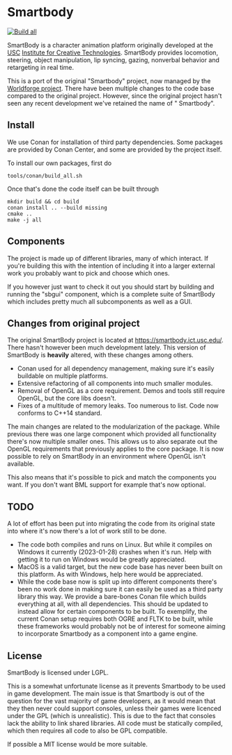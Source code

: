 # Smartbody

[![Build all](https://github.com/worldforge/smartbody/actions/workflows/cmake.yml/badge.svg)](https://github.com/worldforge/smartbody/actions/workflows/cmake.yml)

SmartBody is a character animation platform originally developed at
the [USC](http://usc.edu/) [Institute for Creative Technologies](http://ict.usc.edu/).
SmartBody provides locomotion, steering, object manipulation, lip syncing, gazing, nonverbal behavior and retargeting in
real time.

This is a port of the original "Smartbody" project, now managed by
the [Worldforge project](https://www.worldforge.org/). There have been multiple changes to the code base compared to the
original project. However, since the original project hasn't seen any recent development we've retained the name of "
Smartbody".

## Install

We use Conan for installation of third party dependencies. Some packages are provided by Conan Center, and some are
provided by the project itself.

To install our own packages, first do

```shell
tools/conan/build_all.sh
```

Once that's done the code itself can be built through

```shell
mkdir build && cd build
conan install .. --build missing
cmake ..
make -j all
```

## Components

The project is made up of different libraries, many of which interact. If you're building this with the
intention of including it into a larger external work you probably want to pick and choose which ones.

If you however just want to check it out you should start by building and running the "sbgui" component, which is a
complete suite of SmartBody which includes pretty much all subcomponents as well as a GUI.

## Changes from original project

The original SmartBody project is located at https://smartbody.ict.usc.edu/. There hasn't however been much development
lately. This version of SmartBody is __heavily__ altered, with these changes among others.

* Conan used for all dependency management, making sure it's easily buildable on multiple platforms.
* Extensive refactoring of all components into much smaller modules.
* Removal of OpenGL as a core requirement. Demos and tools still require OpenGL, but the core libs doesn't.
* Fixes of a multitude of memory leaks. Too numerous to list. Code now conforms to C++14 standard.

The main changes are related to the modularization of the package. While previous there was one large component which
provided all functionality there's now multiple smaller ones. This allows us to also separate out the OpenGL
requirements
that previously applies to the core package. It is now possible to rely on SmartBody in an environment where OpenGL
isn't available.

This also means that it's possible to pick and match the components you want. If you don't want BML support for example
that's now optional.

## TODO

A lot of effort has been put into migrating the code from its original state into where it's now there's a lot of work
still to be done.

* The code both compiles and runs on Linux. But while it compiles on Windows it currently (2023-01-28) crashes when it's
  run. Help with getting it to run on Windows would be greatly appreciated.
* MacOS is a valid target, but the new code base has never been built on this platform. As with Windows, help here would
  be appreciated.
* While the code base now is split up into different components there's been no work done in making sure it can easily
  be used as a third party library this way. We provide a bare-bones Conan file which builds everything at all, with all
  dependencies. This should be updated to instead allow for certain components to be built. To exemplify, the current
  Conan setup requires both OGRE and FLTK to be built, while these frameworks would probably not be of interest for
  someone aiming to incorporate Smartbody as a component into a game engine.

## License

SmartBody is licensed under LGPL.

This is a somewhat unfortunate license as it prevents Smartbody to be used in game development. The main issue is that
Smartbody is out of the question for the vast majority of game developers, as it would mean that they then never could
support consoles, unless their games were licenced under the GPL (which is unrealistic).
This is due to the fact that consoles lack the ability to link shared libraries. All code must be statically compiled,
which then requires all code to also be GPL compatible.

If possible a MIT license would be more suitable.
